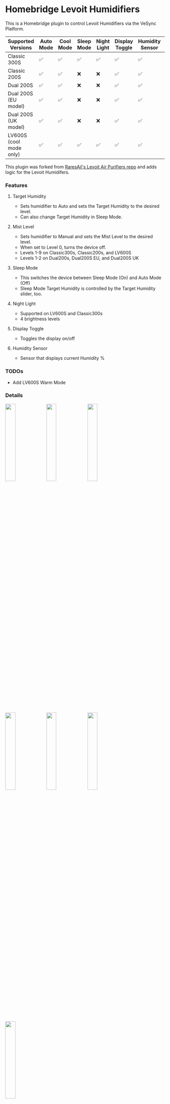 # Homebridge Levoit Humidifiers

This is a Homebridge plugin to control Levoit Humidifiers via the VeSync Platform.

| Supported Versions      | Auto Mode | Cool Mode | Sleep Mode | Night Light | Display Toggle | Humidity Sensor | Warm Mode   |
|-------------------------|-----------|-----------|------------|-------------|----------------|-----------------|-------------|
| Classic 300S            | ✅         | ✅         | ✅          | ✅           | ✅              | ✅               | ❌           |
| Classic 200S            | ✅         | ✅         | ❌          | ❌           | ✅              | ✅               | ❌           |
| Dual 200S               | ✅         | ✅         | ❌          | ❌           | ✅              | ✅               | ❌           |
| Dual 200S (EU model)    | ✅         | ✅         | ❌          | ❌           | ✅              | ✅               | ❌           |
| Dual 200S (UK model)    | ✅         | ✅         | ❌          | ❌           | ✅              | ✅               | ❌           |
| LV600S (cool mode only) | ✅         | ✅         | ✅          | ✅           | ✅              | ✅               | Coming Soon |

This plugin was forked
from [RaresAil's Levoit Air Purifiers repo](https://github.com/RaresAil/homebridge-levoit-air-purifier) and adds logic
for the Levoit Humidifers.

### Features

1. Target Humidity
    - Sets humidifier to Auto and sets the Target Humidity to the desired level.
    - Can also change Target Humidity in Sleep Mode.

2. Mist Level
    - Sets humidifier to Manual and sets the Mist Level to the desired level.
    - When set to Level 0, turns the device off.
    - Levels 1-9 on Classic300s, Classic200s, and LV600S
    - Levels 1-2 on Dual200s, Dual200S EU, and Dual200S UK

3. Sleep Mode
    - This switches the device between Sleep Mode (On) and Auto Mode (Off)
    - Sleep Mode Target Humidity is controlled by the Target Humidity slider, too.

4. Night Light
    - Supported on LV600S and Classic300s
    - 4 brightness levels

5. Display Toggle
    - Toggles the display on/off

6. Humidity Sensor
    - Sensor that displays current Humidity %

### TODOs

* Add LV600S Warm Mode

### Details

<a href="url"><img src="https://github.com/pschroeder89/homebridge-levoit-humidifiers/blob/main/images/services2.png?raw=true" width=25% height=25%></a>
<a href="url"><img src="https://github.com/pschroeder89/homebridge-levoit-humidifiers/blob/main/images/auto.png?raw=true" width=25% height=25%></a>
<a href="url"><img src="https://github.com/pschroeder89/homebridge-levoit-humidifiers/blob/main/images/manual.png?raw=true" width=25% height=25%></a>
<a href="url"><img src="https://github.com/pschroeder89/homebridge-levoit-humidifiers/blob/main/images/display.png?raw=true" width=25% height=25%></a>
<a href="url"><img src="https://github.com/pschroeder89/homebridge-levoit-humidifiers/blob/main/images/light.png?raw=true" width=25% height=25%></a>
<a href="url"><img src="https://github.com/pschroeder89/homebridge-levoit-humidifiers/blob/main/images/sleep.png?raw=true" width=25% height=25%></a>
<a href="url"><img src="https://github.com/pschroeder89/homebridge-levoit-humidifiers/blob/main/images/services.png?raw=true" width=25% height=25%></a>

### Configuration

- Via the Homebridge UI, enter the Homebridge VeSync Client plugin settings.
- Enter your VeSync app credentials.
- Setup the platform plugin as a child bridge for better performance
- Save and restart Homebridge.

This plugin requires your VeSync credentials as it communicates with the VeSync devices via VeSync's own API. Your
credentials are only stored in the Homebridge config and not sent to any server except VeSync's.

You can also do this directly via the homebridge config by adding your credentials to the config file under platforms.
Replace the values of `username` and `password` by your credentials.

```json
{
  "platforms": [
    {
      "name": "Levoit Humidifiers",
      "email": "email",
      "password": "password",
      "platform": "LevoitHumidifiers"
    }
  ]
}
```

### Enabling Debug Mode

In the config file, add `enableDebugMode: true`

```json
{
  "platforms": [
    {
      "name": "Levoit Humidifiers",
      "email": "email",
      "password": "password",
      "platform": "LevoitHumidifiers",
      "enableDebugMode": true
    }
  ]
}
```

### Local Development

To setup the local project, clone this repo and run the following from the root directory:

```
yarn install
```

To run locally, make sure to install Homebridge locally, and then run:

```
yarn watch
```
